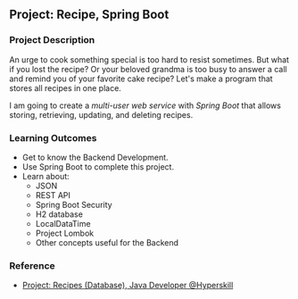 ## Project: Recipe, Spring Boot

### Project Description
An urge to cook something special is too hard to resist sometimes.  But what if you lost the recipe?  Or your beloved grandma is too busy to answer a call and remind you of your favorite cake recipe?  Let's make a program that stores all recipes in one place.

I am going to create a *multi-user web service* with *Spring Boot* that allows storing, retrieving, updating, and deleting recipes.


### Learning Outcomes
- Get to know the Backend Development.
- Use Spring Boot to complete this project.
- Learn about:
    * JSON
    * REST API
    * Spring Boot Security
    * H2 database
    * LocalDataTime
    * Project Lombok
    * Other concepts useful for the Backend


### Reference
- [Project: Recipes (Database), Java Developer @Hyperskill](https://hyperskill.org/projects/180)

